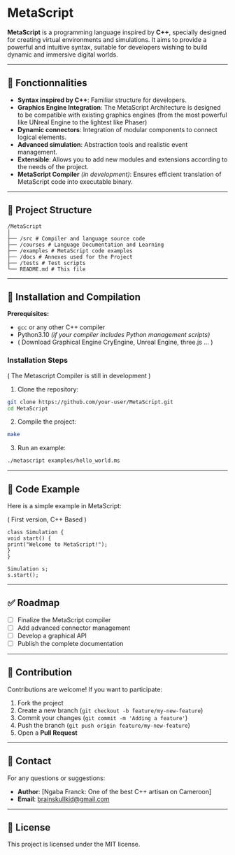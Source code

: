
# MetaScript  

**MetaScript** is a programming language inspired by **C++**, specially designed for creating virtual environments and simulations. It aims to provide a powerful and intuitive syntax, suitable for developers wishing to build dynamic and immersive digital worlds.

---

## 🚀 Fonctionnalities 

- **Syntax inspired by C++**: Familiar structure for developers.
- **Graphics Engine Integration**: The MetaScript Architecture is designed to be compatible with existing graphics engines (from the most powerful like UNreal Engine to the lightest like Phaser)
- **Dynamic connectors**: Integration of modular components to connect logical elements.
- **Advanced simulation**: Abstraction tools and realistic event management.
- **Extensible**: Allows you to add new modules and extensions according to the needs of the project.
- **MetaScript Compiler** *(in development)*: Ensures efficient translation of MetaScript code into executable binary.


---
## 📂 Project Structure

```
/MetaScript
│
├── /src # Compiler and language source code
├── /courses # Language Documentation and Learning
├── /examples # MetaScript code examples
├── /docs # Annexes used for the Project
├── /tests # Test scripts
└── README.md # This file
```

---

## 🔧 Installation and Compilation

**Prerequisites:**
- `gcc` or any other C++ compiler
- Python3.10 *(if your compiler includes Python management scripts)*
- ( Download Graphical Engine CryEngine, Unreal Engine, three.js ... )

### Installation Steps

( The Metascript Compiler is still in development )
1. Clone the repository:
```bash
git clone https://github.com/your-user/MetaScript.git
cd MetaScript
```

2. Compile the project:
```bash
make
```

3. Run an example:
```bash
./metascript examples/hello_world.ms
```

---

## 📄 Code Example

Here is a simple example in MetaScript:

( First version, C++ Based )
```metascript
class Simulation {
void start() {
print("Welcome to MetaScript!");
}
}

Simulation s;
s.start();
```

---

## ✅ Roadmap

- [ ] Finalize the MetaScript compiler
- [ ] Add advanced connector management
- [ ] Develop a graphical API
- [ ] Publish the complete documentation

---

## 🤝 Contribution

Contributions are welcome! If you want to participate:

1. Fork the project
2. Create a new branch (`git checkout -b feature/my-new-feature`)
3. Commit your changes (`git commit -m 'Adding a feature'`)
4. Push the branch (`git push origin feature/my-new-feature`)
5. Open a **Pull Request**

---

## 📧 Contact

For any questions or suggestions:
- **Author**: [Ngaba Franck: One of the best C++ artisan on Cameroon]
- **Email**: brainskullkid@gmail.com

---

## 📜 License

This project is licensed under the MIT license.
